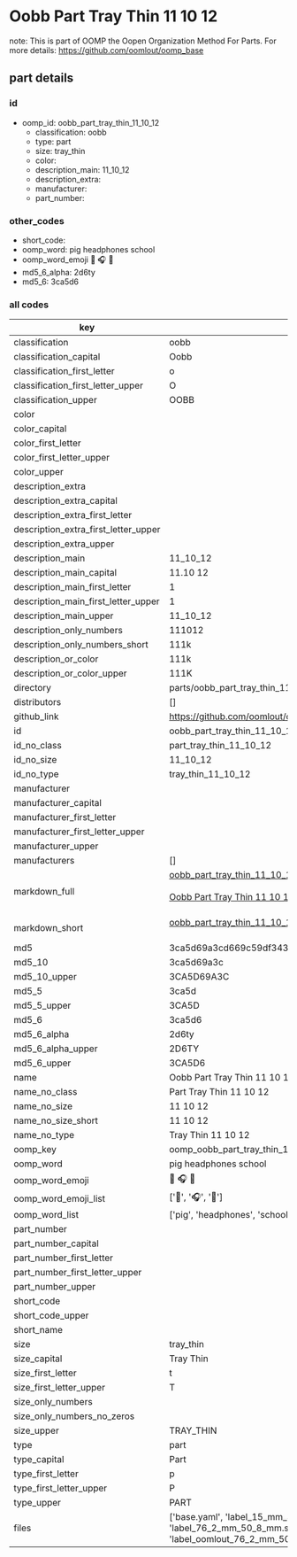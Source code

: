 # Oobb Part Tray Thin 11 10 12  

note: This is part of OOMP the Oopen Organization Method For Parts. For more details: https://github.com/oomlout/oomp_base

##  part details





### id
* oomp_id: oobb_part_tray_thin_11_10_12
  * classification: oobb
  * type: part
  * size: tray_thin
  * color: 
  * description_main: 11_10_12
  * description_extra: 
  * manufacturer: 
  * part_number: 

### other_codes
* short_code: 
* oomp_word: pig headphones school
* oomp_word_emoji :pig: :headphones: :school:
* md5_6_alpha: 2d6ty
* md5_6: 3ca5d6

### all codes 
| key | value |  
| --- | --- |  
| classification | oobb |  
| classification_capital | Oobb |  
| classification_first_letter | o |  
| classification_first_letter_upper | O |  
| classification_upper | OOBB |  
| color |  |  
| color_capital |  |  
| color_first_letter |  |  
| color_first_letter_upper |  |  
| color_upper |  |  
| description_extra |  |  
| description_extra_capital |  |  
| description_extra_first_letter |  |  
| description_extra_first_letter_upper |  |  
| description_extra_upper |  |  
| description_main | 11_10_12 |  
| description_main_capital | 11.10 12 |  
| description_main_first_letter | 1 |  
| description_main_first_letter_upper | 1 |  
| description_main_upper | 11_10_12 |  
| description_only_numbers | 111012 |  
| description_only_numbers_short | 111k |  
| description_or_color | 111k |  
| description_or_color_upper | 111K |  
| directory | parts/oobb_part_tray_thin_11_10_12 |  
| distributors | [] |  
| github_link | https://github.com/oomlout/oomlout_oomp_part_src/tree/main/parts/oobb_part_tray_thin_11_10_12/working |  
| id | oobb_part_tray_thin_11_10_12 |  
| id_no_class | part_tray_thin_11_10_12 |  
| id_no_size | 11_10_12 |  
| id_no_type | tray_thin_11_10_12 |  
| manufacturer |  |  
| manufacturer_capital |  |  
| manufacturer_first_letter |  |  
| manufacturer_first_letter_upper |  |  
| manufacturer_upper |  |  
| manufacturers | [] |  
| markdown_full | [oobb_part_tray_thin_11_10_12](https://github.com/oomlout/oomlout_oomp_part_src/tree/main/parts/oobb_part_tray_thin_11_10_12/working)<br>[](https://github.com/oomlout/oomlout_oomp_part_src/tree/main/parts/oobb_part_tray_thin_11_10_12/working)<br>[Oobb Part Tray Thin 11 10 12](https://github.com/oomlout/oomlout_oomp_part_src/tree/main/parts/oobb_part_tray_thin_11_10_12/working)<br><br> |  
| markdown_short | [oobb_part_tray_thin_11_10_12](https://github.com/oomlout/oomlout_oomp_part_src/tree/main/parts/oobb_part_tray_thin_11_10_12/working)<br><br> |  
| md5 | 3ca5d69a3cd669c59df3438120bb7056 |  
| md5_10 | 3ca5d69a3c |  
| md5_10_upper | 3CA5D69A3C |  
| md5_5 | 3ca5d |  
| md5_5_upper | 3CA5D |  
| md5_6 | 3ca5d6 |  
| md5_6_alpha | 2d6ty |  
| md5_6_alpha_upper | 2D6TY |  
| md5_6_upper | 3CA5D6 |  
| name | Oobb Part Tray Thin 11 10 12 |  
| name_no_class | Part Tray Thin 11 10 12 |  
| name_no_size | 11 10 12 |  
| name_no_size_short | 11 10 12 |  
| name_no_type | Tray Thin 11 10 12 |  
| oomp_key | oomp_oobb_part_tray_thin_11_10_12 |  
| oomp_word | pig headphones school |  
| oomp_word_emoji | :pig: :headphones: :school: |  
| oomp_word_emoji_list | [':pig:', ':headphones:', ':school:'] |  
| oomp_word_list | ['pig', 'headphones', 'school'] |  
| part_number |  |  
| part_number_capital |  |  
| part_number_first_letter |  |  
| part_number_first_letter_upper |  |  
| part_number_upper |  |  
| short_code |  |  
| short_code_upper |  |  
| short_name |  |  
| size | tray_thin |  
| size_capital | Tray Thin |  
| size_first_letter | t |  
| size_first_letter_upper | T |  
| size_only_numbers |  |  
| size_only_numbers_no_zeros |  |  
| size_upper | TRAY_THIN |  
| type | part |  
| type_capital | Part |  
| type_first_letter | p |  
| type_first_letter_upper | P |  
| type_upper | PART |  
| files | ['base.yaml', 'label_15_mm_30_mm.pdf', 'label_15_mm_30_mm.svg', 'label_76_2_mm_50_8_mm.pdf', 'label_76_2_mm_50_8_mm.svg', 'label_oomlout_76_2_mm_50_8_mm.pdf', 'label_oomlout_76_2_mm_50_8_mm.svg', 'readme.md', 'working.json', 'working.yaml'] |  
